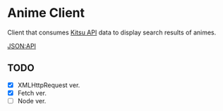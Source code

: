 # Anime Client

Client that consumes [Kitsu API](https://kitsu.docs.apiary.io/#) data to display search results of animes.

[JSON:API](https://jsonapi.org/format/)

## TODO

- [x] XMLHttpRequest ver.
- [x] Fetch ver.
- [ ] Node ver.